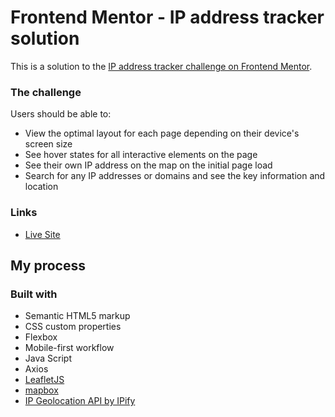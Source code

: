 # Frontend Mentor - IP address tracker solution

This is a solution to the [IP address tracker challenge on Frontend Mentor](https://www.frontendmentor.io/challenges/ip-address-tracker-I8-0yYAH0).  

### The challenge

Users should be able to:

- View the optimal layout for each page depending on their device's screen size
- See hover states for all interactive elements on the page
- See their own IP address on the map on the initial page load
- Search for any IP addresses or domains and see the key information and location

### Links

- [Live Site](https://iptracker-fedeferrelli.netlify.app/)

## My process

### Built with

- Semantic HTML5 markup
- CSS custom properties
- Flexbox
- Mobile-first workflow
- Java Script
- Axios
- [LeafletJS](https://leafletjs.com/)
- [mapbox](https://docs.mapbox.com/api/maps/static-tiles/)
- [IP Geolocation API by IPify](https://geo.ipify.org/)
